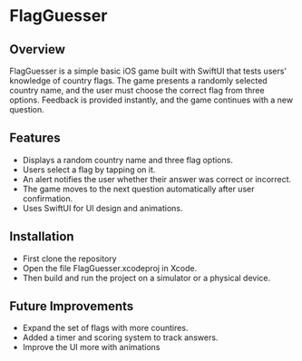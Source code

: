 # FlagGuesser

## Overview
FlagGuesser is a simple basic iOS game built with SwiftUI that tests users' knowledge of country flags. The game presents a randomly selected country name, and the user must choose the correct flag from three options. Feedback is provided instantly, and the game continues with a new question.

## Features
- Displays a random country name and three flag options.
- Users select a flag by tapping on it.
- An alert notifies the user whether their answer was correct or incorrect.
- The game moves to the next question automatically after user confirmation.
- Uses SwiftUI for UI design and animations.

## Installation
- First clone the repository
- Open the file FlagGuesser.xcodeproj in Xcode.
- Then build and run the project on a simulator or a physical device.

## Future Improvements
- Expand the set of flags with more countires.
- Added a timer and scoring system to track answers.
- Improve the UI more with animations
